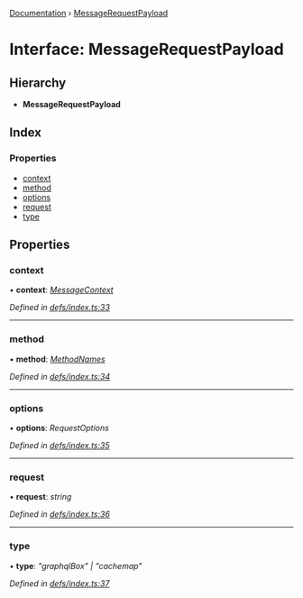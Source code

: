 [Documentation](../README.md) › [MessageRequestPayload](messagerequestpayload.md)

# Interface: MessageRequestPayload

## Hierarchy

* **MessageRequestPayload**

## Index

### Properties

* [context](messagerequestpayload.md#context)
* [method](messagerequestpayload.md#method)
* [options](messagerequestpayload.md#options)
* [request](messagerequestpayload.md#request)
* [type](messagerequestpayload.md#type)

## Properties

###  context

• **context**: *[MessageContext](messagecontext.md)*

*Defined in [defs/index.ts:33](https://github.com/badbatch/graphql-box/blob/fc60c6e3/packages/worker-client/src/defs/index.ts#L33)*

___

###  method

• **method**: *[MethodNames](../README.md#methodnames)*

*Defined in [defs/index.ts:34](https://github.com/badbatch/graphql-box/blob/fc60c6e3/packages/worker-client/src/defs/index.ts#L34)*

___

###  options

• **options**: *RequestOptions*

*Defined in [defs/index.ts:35](https://github.com/badbatch/graphql-box/blob/fc60c6e3/packages/worker-client/src/defs/index.ts#L35)*

___

###  request

• **request**: *string*

*Defined in [defs/index.ts:36](https://github.com/badbatch/graphql-box/blob/fc60c6e3/packages/worker-client/src/defs/index.ts#L36)*

___

###  type

• **type**: *"graphqlBox" | "cachemap"*

*Defined in [defs/index.ts:37](https://github.com/badbatch/graphql-box/blob/fc60c6e3/packages/worker-client/src/defs/index.ts#L37)*

